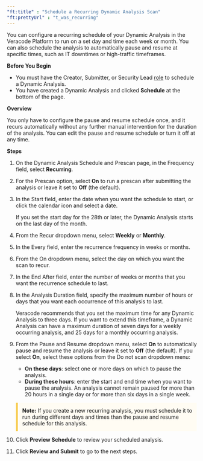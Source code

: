 ```yaml
---
"ft:title" : "Schedule a Recurring Dynamic Analysis Scan"
"ft:prettyUrl" : "t_was_recurring"
---
```

You can configure a recurring schedule of your Dynamic Analysis in the Veracode Platform to run on a set day and time each week or month. You can also schedule the analysis to automatically pause and resume at specific times, such as IT downtimes or high-traffic timeframes.

<p font-size="13pt"><b>Before You Begin</b></p>

- You must have the Creator, Submitter, or Security Lead [role](https://docs.veracode.com/r/c_role_permissions) to schedule a Dynamic Analysis.
- You have created a Dynamic Analysis and clicked **Schedule** at the bottom of the page.

<p font-size="13pt"><b>Overview</b></p>

You only have to configure the pause and resume schedule once, and it recurs automatically without any further manual intervention for the duration of the analysis. You can edit the pause and resume schedule or turn it off at any time.

<p font-size="13pt"><b>Steps</b></p>

1. On the Dynamic Analysis Schedule and Prescan page, in the Frequency field, select **Recurring**.

2. For the Prescan option, select **On** to run a prescan after submitting the analysis or leave it set to **Off** (the default).

3. In the Start field, enter the date when you want the schedule to start, or click the calendar icon and select a date.

    If you set the start day for the 28th or later, the Dynamic Analysis starts on the last day of the month.

4. From the Recur dropdown menu, select **Weekly** or **Monthly**.

5. In the Every field, enter the recurrence frequency in weeks or months.

6. From the On dropdown menu, select the day on which you want the scan to recur.

7. In the End After field, enter the number of weeks or months that you want the recurrence schedule to last.

8. In the Analysis Duration field, specify the maximum number of hours or days that you want each occurrence of this analysis to last.

    Veracode recommends that you set the maximum time for any Dynamic Analysis to three days. If you want to extend this timeframe, a Dynamic Analysis can have a maximum duration of seven days for a weekly occurring analysis, and 25 days for a monthly occurring analysis.

9. From the Pause and Resume dropdown menu, select **On** to automatically pause and resume the analysis or leave it set to **Off** (the default). If you select **On**, select these options from the Do not scan dropdown menu: 

    - **On these days**: select one or more days on which to pause the analysis.
    - **During these hours**: enter the start and end time when you want to pause the analysis. An analysis cannot remain paused for more than 20 hours in a single day or for more than six days in a single week.

    <p style="background-color:#FFFCF3; padding: 12px; border-left: 5px solid #F7CD55;"><b>Note:</b> If you create a new recurring analysis, you must schedule it to run during different days and times than the pause and resume schedule for this analysis.</p>
 
10. Click **Preview Schedule** to review your scheduled analysis.

11. Click **Review and Submit** to go to the next steps.
